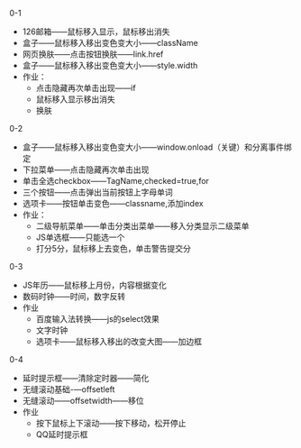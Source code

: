 
0-1
*   126邮箱——鼠标移入显示，鼠标移出消失
*   盒子——鼠标移入移出变色变大小——className
*   网页换肤——点击按钮换肤——link.href
*   盒子——鼠标移入移出变色变大小——style.width
*   作业：
    -   点击隐藏再次单击出现——if
    -   鼠标移入显示移出消失
    -   换肤

0-2
*   盒子——鼠标移入移出变色变大小——window.onload（关键）和分离事件绑定
*   下拉菜单——点击隐藏再次单击出现
*   单击全选checkbox——TagName,checked=true,for
*   三个按钮——点击弹出当前按钮上字母单词
*   选项卡——按钮单击变色——classname,添加index
*   作业：
    -   二级导航菜单——单击分类出菜单——移入分类显示二级菜单
    -   JS单选框——只能选一个
    -   打分5分，鼠标移上去变色，单击警告提交分   


0-3
*   JS年历——鼠标移上月份，内容根据变化
*   数码时钟——时间，数字反转
*   作业
    -   百度输入法转换——js的select效果
    -   文字时钟
    -   选项卡——鼠标移入移出的改变大图——加边框

0-4
*   延时提示框——清除定时器——简化
*   无缝滚动基础-—offsetleft
*   无缝滚动——offsetwidth——移位
*   作业
    -   按下鼠标上下滚动——按下移动，松开停止
    -   QQ延时提示框